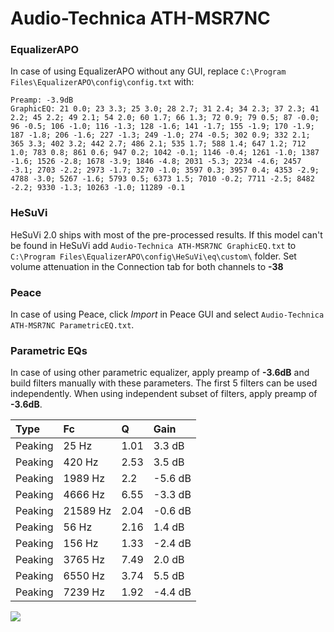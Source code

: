# Audio-Technica ATH-MSR7NC

### EqualizerAPO
In case of using EqualizerAPO without any GUI, replace `C:\Program Files\EqualizerAPO\config\config.txt`
with:
```
Preamp: -3.9dB
GraphicEQ: 21 0.0; 23 3.3; 25 3.0; 28 2.7; 31 2.4; 34 2.3; 37 2.3; 41 2.2; 45 2.2; 49 2.1; 54 2.0; 60 1.7; 66 1.3; 72 0.9; 79 0.5; 87 -0.0; 96 -0.5; 106 -1.0; 116 -1.3; 128 -1.6; 141 -1.7; 155 -1.9; 170 -1.9; 187 -1.8; 206 -1.6; 227 -1.3; 249 -1.0; 274 -0.5; 302 0.9; 332 2.1; 365 3.3; 402 3.2; 442 2.7; 486 2.1; 535 1.7; 588 1.4; 647 1.2; 712 1.0; 783 0.8; 861 0.6; 947 0.2; 1042 -0.1; 1146 -0.4; 1261 -1.0; 1387 -1.6; 1526 -2.8; 1678 -3.9; 1846 -4.8; 2031 -5.3; 2234 -4.6; 2457 -3.1; 2703 -2.2; 2973 -1.7; 3270 -1.0; 3597 0.3; 3957 0.4; 4353 -2.9; 4788 -3.0; 5267 -1.6; 5793 0.5; 6373 1.5; 7010 -0.2; 7711 -2.5; 8482 -2.2; 9330 -1.3; 10263 -1.0; 11289 -0.1
```

### HeSuVi
HeSuVi 2.0 ships with most of the pre-processed results. If this model can't be found in HeSuVi add
`Audio-Technica ATH-MSR7NC GraphicEQ.txt` to `C:\Program Files\EqualizerAPO\config\HeSuVi\eq\custom\` folder.
Set volume attenuation in the Connection tab for both channels to **-38**

### Peace
In case of using Peace, click *Import* in Peace GUI and select `Audio-Technica ATH-MSR7NC ParametricEQ.txt`.

### Parametric EQs
In case of using other parametric equalizer, apply preamp of **-3.6dB** and build filters manually
with these parameters. The first 5 filters can be used independently.
When using independent subset of filters, apply preamp of **-3.6dB**.

| Type    | Fc       |    Q | Gain    |
|:--------|:---------|:-----|:--------|
| Peaking | 25 Hz    | 1.01 | 3.3 dB  |
| Peaking | 420 Hz   | 2.53 | 3.5 dB  |
| Peaking | 1989 Hz  | 2.2  | -5.6 dB |
| Peaking | 4666 Hz  | 6.55 | -3.3 dB |
| Peaking | 21589 Hz | 2.04 | -0.6 dB |
| Peaking | 56 Hz    | 2.16 | 1.4 dB  |
| Peaking | 156 Hz   | 1.33 | -2.4 dB |
| Peaking | 3765 Hz  | 7.49 | 2.0 dB  |
| Peaking | 6550 Hz  | 3.74 | 5.5 dB  |
| Peaking | 7239 Hz  | 1.92 | -4.4 dB |

![](https://raw.githubusercontent.com/jaakkopasanen/AutoEq/master/results/rtings/avg/Audio-Technica%20ATH-MSR7NC/Audio-Technica%20ATH-MSR7NC.png)